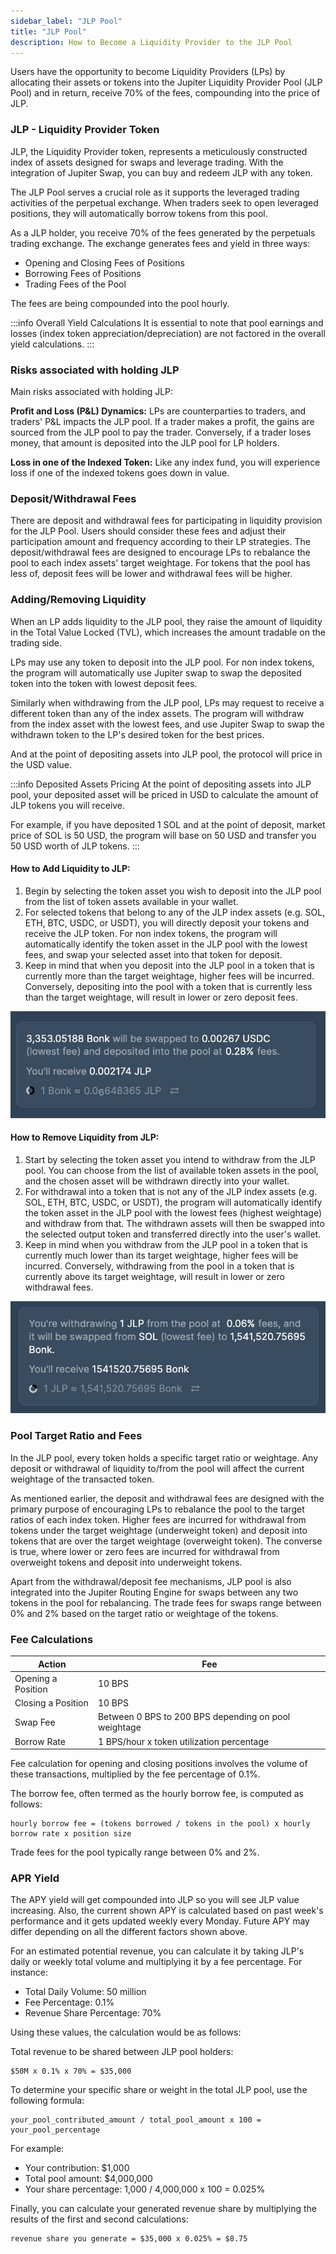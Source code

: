 ```yaml
---
sidebar_label: "JLP Pool"
title: "JLP Pool"
description: How to Become a Liquidity Provider to the JLP Pool
---
```


Users have the opportunity to become Liquidity Providers (LPs) by allocating their assets or tokens into the Jupiter Liquidity Provider Pool (JLP Pool) and in return, receive 70% of the fees, compounding into the price of JLP.

### JLP - Liquidity Provider Token

JLP, the Liquidity Provider token, represents a meticulously constructed index of assets designed for swaps and leverage trading. With the integration of Jupiter Swap, you can buy and redeem JLP with any token.

The JLP Pool serves a crucial role as it supports the leveraged trading activities of the perpetual exchange. When traders seek to open leveraged positions, they will automatically borrow tokens from this pool.

As a JLP holder, you receive 70% of the fees generated by the perpetuals trading exchange. The exchange generates fees and yield in three ways:

- Opening and Closing Fees of Positions
- Borrowing Fees of Positions
- Trading Fees of the Pool

The fees are being compounded into the pool hourly.

:::info Overall Yield Calculations
It is essential to note that pool earnings and losses (index token appreciation/depreciation) are not factored in the overall yield calculations.
:::

### Risks associated with holding JLP
Main risks associated with holding JLP:

**Profit and Loss (P&L) Dynamics:** LPs are counterparties to traders, and traders' P&L impacts the JLP pool. If a trader makes a profit, the gains are sourced from the JLP pool to pay the trader. Conversely, if a trader loses money, that amount is deposited into the JLP pool for LP holders.

**Loss in one of the Indexed Token:** Like any index fund, you will experience loss if one of the indexed tokens goes down in value.

### Deposit/Withdrawal Fees

There are deposit and withdrawal fees for participating in liquidity provision for the JLP Pool. Users should consider these fees and adjust their participation amount and frequency according to their LP strategies. The deposit/withdrawal fees are designed to encourage LPs to rebalance the pool to each index assets' target weightage. For tokens that the pool has less of, deposit fees will be lower and withdrawal fees will be higher.

### Adding/Removing Liquidity

When an LP adds liquidity to the JLP pool, they raise the amount of liquidity in the Total Value Locked (TVL), which increases the amount tradable on the trading side.

LPs may use any token to deposit into the JLP pool. For non index tokens, the program will automatically use Jupiter swap to swap the deposited token into the token with lowest deposit fees.

Similarly when withdrawing from the JLP pool, LPs may request to receive a different token than any of the index assets. The program will withdraw from the index asset with the lowest fees, and use Jupiter Swap to swap the withdrawn token to the LP's desired token for the best prices.

And at the point of depositing assets into JLP pool, the protocol will price in the USD value.

:::info Deposited Assets Pricing
At the point of depositing assets into JLP pool, your deposited asset will be priced in USD to calculate the amount of JLP tokens you will receive.

For example, if you have deposited 1 SOL and at the point of deposit, market price of SOL is 50 USD, the program will base on 50 USD and transfer you 50 USD worth of JLP tokens.
:::


#### How to Add Liquidity to JLP:

1. Begin by selecting the token asset you wish to deposit into the JLP pool from the list of token assets available in your wallet.
2. For selected tokens that belong to any of the JLP index assets (e.g. SOL, ETH, BTC, USDC, or USDT), you will directly deposit your tokens and receive the JLP token. For non index tokens, the program will automatically identify the token asset in the JLP pool with the lowest fees, and swap your selected asset into that token for deposit.
3. Keep in mind that when you deposit into the JLP pool in a token that is currently more than the target weightage, higher fees will be incurred. Conversely, depositing into the pool with a token that is currently less than the target weightage, will result in lower or zero deposit fees.


![JLP1](../img/jlp1.jpg)

#### How to Remove Liquidity from JLP:

1. Start by selecting the token asset you intend to withdraw from the JLP pool. You can choose from the list of available token assets in the pool, and the chosen asset will be withdrawn directly into your wallet.
2. For withdrawal into a token that is not any of the JLP index assets (e.g. SOL, ETH, BTC, USDC, or USDT), the program will automatically identify the token asset in the JLP pool with the lowest fees (highest weightage) and withdraw from that. The withdrawn assets will then be swapped into the selected output token and transferred directly into the user's wallet.
3. Keep in mind when you withdraw from the JLP pool in a token that is currently much lower than its target weightage, higher fees will be incurred. Conversely, withdrawing from the pool in a token that is currently above its target weightage, will result in lower or zero withdrawal fees.


![JLP2](../img/jlp2.jpg)

### Pool Target Ratio and Fees

In the JLP pool, every token holds a specific target ratio or weightage. Any deposit or withdrawal of liquidity to/from the pool will affect the current weightage of the transacted token.

As mentioned earlier, the deposit and withdrawal fees are designed with the primary purpose of encouraging LPs to rebalance the pool to the target ratios of each index token. Higher fees are incurred for withdrawal from tokens under the target weightage (underweight token) and deposit into tokens that are over the target weightage (overweight token). The converse is true, where lower or zero fees are incurred for withdrawal from overweight tokens and deposit into underweight tokens.

Apart from the withdrawal/deposit fee mechanisms, JLP pool is also integrated into the Jupiter Routing Engine for swaps between any two tokens in the pool for rebalancing. The trade fees for swaps range between 0% and 2% based on the target ratio or weightage of the tokens.

### Fee Calculations

| Action | Fee |
|---|---|
| Opening a Position | 10 BPS |
| Closing a Position | 10 BPS |
| Swap Fee | Between 0 BPS to 200 BPS depending on pool weightage |
| Borrow Rate | 1 BPS/hour x token utilization percentage |

Fee calculation for opening and closing positions involves the volume of these transactions, multiplied by the fee percentage of 0.1%.

The borrow fee, often termed as the hourly borrow fee, is computed as follows:

```
hourly borrow fee = (tokens borrowed / tokens in the pool) x hourly borrow rate x position size
```

Trade fees for the pool typically range between 0% and 2%.

### APR Yield

The APY yield will get compounded into JLP so you will see JLP value increasing. Also, the current shown APY is calculated based on past week's performance and it gets updated weekly every Monday. Future APY may differ depending on all the different factors shown above.

For an estimated potential revenue, you can calculate it by taking JLP's daily or weekly total volume and multiplying it by a fee percentage. For instance:

* Total Daily Volume: 50 million
* Fee Percentage: 0.1%
* Revenue Share Percentage: 70%

Using these values, the calculation would be as follows:

Total revenue to be shared between JLP pool holders:

```
$50M x 0.1% x 70% = $35,000
```

To determine your specific share or weight in the total JLP pool, use the following formula:

```
your_pool_contributed_amount / total_pool_amount x 100 = your_pool_percentage
```

For example:

* Your contribution: $1,000
* Total pool amount: $4,000,000
* Your share percentage: 1,000 / 4,000,000 x 100 = 0.025%

Finally, you can calculate your generated revenue share by multiplying the results of the first and second calculations:

```
revenue share you generate = $35,000 x 0.025% = $8.75
```
